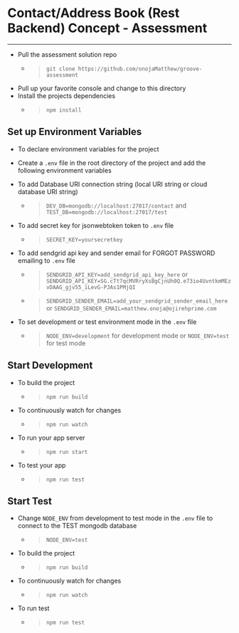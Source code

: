 Contact/Address Book (Rest Backend) Concept - Assessment
===

---

* Pull the assessment solution repo
    - > `git clone https://github.com/onojaMatthew/groove-assessment`
* Pull up your favorite console and change to this directory
* Install the projects dependencies 
    - > `npm install`

Set up Environment Variables
---
* To declare environment variables for the project
* Create a `.env` file in the root directory of the project and add the following environment variables
* To add Database URI connection string (local URI string or cloud database URI string)
    - > `DEV_DB=mongodb://localhost:27017/contact` and `TEST_DB=mongodb://localhost:27017/test`
* To add secret key for jsonwebtoken token to `.env` file
    - > `SECRET_KEY=yoursecretkey`
* To add sendgrid api key and sender email for FORGOT PASSWORD emailing to `.env` file
    - > `SENDGRID_API_KEY=add_sendgrid_api_key_here` or `SENDGRID_API_KEY=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`
    - > `SENDGRID_SENDER_EMAIL=add_your_sendgrid_sender_email_here` or `SENDGRID_SENDER_EMAIL=matthew.onoja@ojirehprime.com`

* To set development or test environment mode in the `.env` file
    - > `NODE_ENV=development` for development mode or `NODE_ENV=test` for test mode


Start Development 
---
* To build the project
    - > `npm run build`
* To continuously watch for changes 
    - > `npm run watch`
* To run your app server 
    - > `npm run start`
* To test your app
    - > `npm run test`

Start Test 
---
* Change `NODE_ENV` from development to test mode in the `.env` file to connect to the TEST mongodb database
    - > `NODE_ENV=test`
* To build the project
    - > `npm run build`
* To continuously watch for changes 
    - > `npm run watch`
* To run test
    - > `npm run test`




